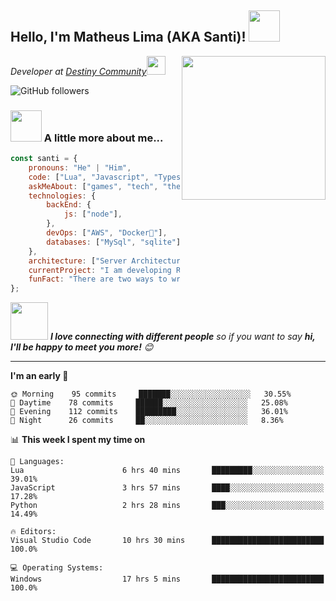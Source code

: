<h2>Hello, I'm Matheus Lima (AKA Santi)! <img src="https://media.giphy.com/media/12oufCB0MyZ1Go/giphy.gif" width="50"></h2>
<img align='right' src="https://media.giphy.com/media/M9gbBd9nbDrOTu1Mqx/giphy.gif" width="230">
<p><em>Developer at <a href="https://destinyroleplay.com/">Destiny Community</a><img src="https://media.giphy.com/media/WUlplcMpOCEmTGBtBW/giphy.gif" width="30"> 
</em></p>

![GitHub followers](https://img.shields.io/github/followers/matheustkn?label=Follow&style=social)

### <img src="https://media.giphy.com/media/VgCDAzcKvsR6OM0uWg/giphy.gif" width="50"> A little more about me...  

```javascript
const santi = {
    pronouns: "He" | "Him",
    code: ["Lua", "Javascript", "Typescript", "Python", "Squirrel", "php"],
    askMeAbout: ["games", "tech", "theories"],
    technologies: {
        backEnd: {
            js: ["node"],
        },
        devOps: ["AWS", "Docker🐳"],
        databases: ["MySql", "sqlite"],
    },
    architecture: ["Server Architecture", "Progressive web applications", "Single page applications"],
    currentProject: "I am developing Roleplay server (MTA:SA) to Destiny Community",
    funFact: "There are two ways to write error-free programs; only the third one works"
};
```

<img src="https://media.giphy.com/media/LnQjpWaON8nhr21vNW/giphy.gif" width="60"> <em><b>I love connecting with different people</b> so if you want to say <b>hi, I'll be happy to meet you more!</b> 😊</em>

---
<!--START_SECTION:waka-->
**I'm an early 🐤** 

```text
🌞 Morning    95 commits     ███████░░░░░░░░░░░░░░░░░░   30.55% 
🌆 Daytime    78 commits     ██████░░░░░░░░░░░░░░░░░░░   25.08% 
🌃 Evening    112 commits    █████████░░░░░░░░░░░░░░░░   36.01% 
🌙 Night      26 commits     ██░░░░░░░░░░░░░░░░░░░░░░░   8.36%

```


📊 **This week I spent my time on** 

```text
💬 Languages: 
Lua                      6 hrs 40 mins       █████████░░░░░░░░░░░░░░░░   39.01% 
JavaScript               3 hrs 57 mins       ████░░░░░░░░░░░░░░░░░░░░░   17.28% 
Python                   2 hrs 28 mins       ███░░░░░░░░░░░░░░░░░░░░░░   14.49% 

🔥 Editors: 
Visual Studio Code       10 hrs 30 mins      █████████████████████████   100.0% 

💻 Operating Systems: 
Windows                  17 hrs 5 mins       █████████████████████████   100.0%

```
<!--END_SECTION:waka-->
